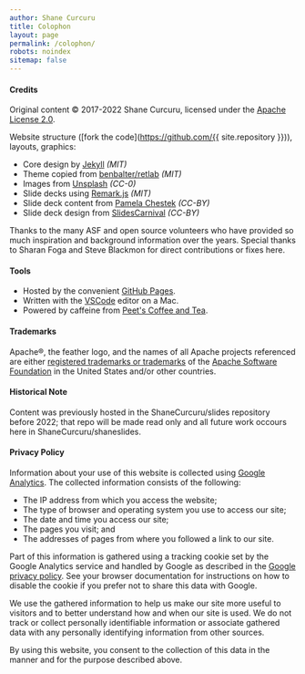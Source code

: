 ```yaml
---
author: Shane Curcuru
title: Colophon
layout: page
permalink: /colophon/
robots: noindex
sitemap: false
---
```


#### Credits

Original content &copy; 2017-2022 Shane Curcuru, licensed under the <a href="https://www.apache.org/licenses/LICENSE-2.0.html" rel="license">Apache License 2.0</a>.

Website structure ([fork the code](https://github.com/{{ site.repository }})), layouts, graphics:

- Core design by [Jekyll](https://jekyllrb.com/) _(MIT)_
- Theme copied from [benbalter/retlab](https://github.com/benbalter/retlab) _(MIT)_
- Images from [Unsplash](https://unsplash.com/) _(CC-0)_
- Slide decks using [Remark.js](https://remarkjs.com/) _(MIT)_
- Slide deck content from [Pamela Chestek](http://chesteklegal.com/) _(CC-BY)_
- Slide deck design from [SlidesCarnival](http://www.slidescarnival.com) _(CC-BY)_

Thanks to the many ASF and open source volunteers who have provided so much inspiration and background information over the years.  Special thanks to Sharan Foga and Steve Blackmon for direct contributions or fixes here.

#### Tools

- Hosted by the convenient [GitHub Pages](https://pages.github.com/).
- Written with the [VSCode](https://code.visualstudio.com/) editor on a Mac.
- Powered by caffeine from [Peet's Coffee and Tea](http://www.whyilovepeets.com/).

#### Trademarks

Apache®, the feather logo, and the names of all Apache projects referenced are either [registered trademarks or trademarks](https://www.apache.org/foundation/marks/) of the [Apache Software Foundation](http://www.apache.org/) in the United States and/or other countries.

#### Historical Note

Content was previously hosted in the ShaneCurcuru/slides repository before 2022; that repo will be made read only and all future work occours here in ShaneCurcuru/shaneslides. 
#### Privacy Policy

Information about your use of this website is collected using [Google Analytics](https://www.google.com/analytics/). The collected information consists of the following:

-  The IP address from which you access the website;
-  The type of browser and operating system you use to access our site;
-  The date and time you access our site;
-  The pages you visit; and
-  The addresses of pages from where you followed a link to our site.

Part of this information is gathered using a tracking cookie set by the Google Analytics service and handled by Google as described in the [Google privacy policy](https://www.google.com/policies/privacy/). See your browser documentation for instructions on how to disable the cookie if you prefer not to share this data with Google.

We use the gathered information to help us make our site more useful to visitors and to better understand how and when our site is used. We do not track or collect personally identifiable information or associate gathered data with any personally identifying information from other sources.

By using this website, you consent to the collection of this data in the manner and for the purpose described above.

